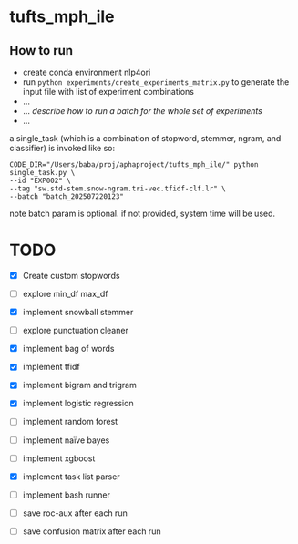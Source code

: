 # tufts_mph_ile

## How to run
* create conda environment nlp4ori
* run ```python experiments/create_experiments_matrix.py```  to generate the input file with list of experiment combinations
* ...
* ... *describe how to run a batch for the whole set of experiments*
* ...

a single_task (which is a combination of stopword, stemmer, ngram, and classifier) is invoked like so:
```
CODE_DIR="/Users/baba/proj/aphaproject/tufts_mph_ile/" python single_task.py \
--id "EXP002" \
--tag "sw.std-stem.snow-ngram.tri-vec.tfidf-clf.lr" \
--batch "batch_202507220123"
```

note batch param is optional. if not provided, system time will be used. 

# TODO

- [x] Create custom stopwords
- [ ] explore min_df max_df

- [x] implement snowball stemmer
- [ ] explore punctuation cleaner
- [x] implement bag of words
- [x] implement tfidf
- [x] implement bigram and trigram

- [x] implement logistic regression
- [ ] implement random forest
- [ ] implement naïve bayes
- [ ] implement xgboost
- [x] implement task list parser
- [ ] implement bash runner

- [ ] save roc-aux after each run
- [ ] save confusion matrix after each run

